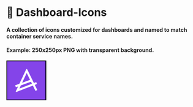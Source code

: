 # 🚀 Dashboard-Icons
#### A collection of icons customized for dashboards and named to match container service names.

#### Example: 250x250px PNG with transparent background.
<img src="https://raw.githubusercontent.com/lllllllillllllillll/Dashboard-Icons/main/png/actual.png" height="100px" width="100px" style="border: 2px solid black;">
